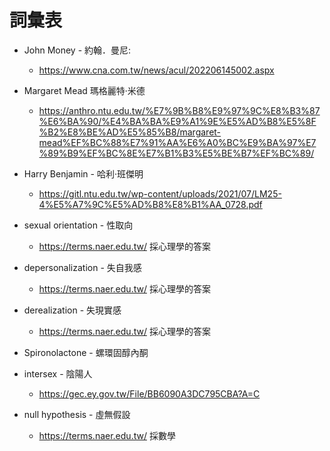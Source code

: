 # 詞彙表

* John Money - 約翰．曼尼: 
  * https://www.cna.com.tw/news/acul/202206145002.aspx

* Margaret Mead 瑪格麗特·米德
  * https://anthro.ntu.edu.tw/%E7%9B%B8%E9%97%9C%E8%B3%87%E6%BA%90/%E4%BA%BA%E9%A1%9E%E5%AD%B8%E5%8F%B2%E8%BE%AD%E5%85%B8/margaret-mead%EF%BC%88%E7%91%AA%E6%A0%BC%E9%BA%97%E7%89%B9%EF%BC%8E%E7%B1%B3%E5%BE%B7%EF%BC%89/

* Harry Benjamin - 哈利·班傑明
  * https://gitl.ntu.edu.tw/wp-content/uploads/2021/07/LM25-4%E5%A7%9C%E5%AD%B8%E8%B1%AA_0728.pdf

* sexual orientation - 性取向
  * https://terms.naer.edu.tw/ 採心理學的答案

* depersonalization - 失自我感
  * https://terms.naer.edu.tw/ 採心理學的答案

* derealization - 失現實感
  * https://terms.naer.edu.tw/ 採心理學的答案

* Spironolactone - 螺環固醇內酮

* intersex - 陰陽人
  * https://gec.ey.gov.tw/File/BB6090A3DC795CBA?A=C

* null hypothesis - 虛無假設
  * https://terms.naer.edu.tw/ 採數學